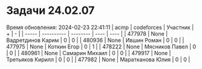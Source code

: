# Задачи 24.02.07
Время обновления: 2024-02-23 22:41:11
| acmp  | codeforces | Участник | +    | -    |
| ----- | ---------- | -------- | ---- | ---- |
| 477978 | None | Вадретдинов Карим | 0 | 0 |
| 480936 | None | Ившин Роман | 0 | 0 |
| 477975 | None | Коткин Егор | 0 | 1 |
| 478222 | None | Мясников Павел | 0 | 0 |
| 480961 | None | Самарин Михаил | 0 | 0 |
| 479917 | None | Третьяков Кирилл | 0 | 0 |
| 477982 | None | Маратканова Юлия | 0 | 0 |
